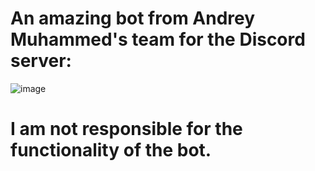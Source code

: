 # An amazing bot from Andrey Muhammed's team for the Discord server:  

![image](https://github.com/AndreMuhamed/Game_Quest/assets/128980327/3ca9c1f9-0da9-4315-877e-28f1a450169f)


# I am not responsible for the functionality of the bot.

